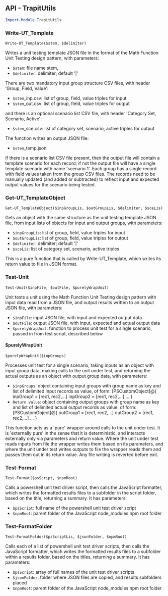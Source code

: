 ## API - TrapitUtils
```powershell
Import-Module TrapitUtils
```

### Write-UT_Template
```
Write-UT_Template($stem, $delimiter)
```
Writes a unit testing template JSON file in the format of the Math Function Unit Testing design pattern, with parameters:

* `$stem`: file name stem, 
* `$delimiter`: delimiter; default '|'

There are two mandatory input group structure CSV files, with header 'Group, Field, Value':
* `$stem`_inp.csv: list of group, field, value triples for input
* `$stem`_out.csv: list of group, field, value triples for output

and there is an optional scenario list CSV file, with header 'Category Set, Scenario, Active':
* `$stem`_sce.csv: list of category set, scenario, active triples for output


The function writes an output JSON file:
* `$stem`_temp.json

If there is a scenario list CSV file present, then the output file will contain a template scenario for each record; if not the output file will have a single template scenario with name 'scenario 1'. Each group has a single record with field values taken from the group CSV files. The records need to be manually updated (and added or subtracted) to reflect input and expected output values for the scenario being tested.

### Get-UT_TemplateObject
```
Get-UT_TemplateObject($inpGroupLis, $outGroupLis, $delimiter, $sceLis)
```
Gets an object with the same structure as the unit testing template JSON file, from input lists of objects for input and output groups, with parameters:

* `$inpGroupLis`: list of group, field, value triples for input
* `$outGroupLis`: list of group, field, value triples for output
* `$delimiter`: delimiter; default '|'
* `$sceLis`: list of category set, scenario, active triples

This is a pure function that is called by Write-UT_Template, which writes its return value to file in JSON format.

### Test-Unit
```
Test-Unit($inpFile, $outFile, $purelyWrapUnit)
```
Unit tests a unit using the Math Function Unit Testing design pattern with input data read from a JSON file, and output results written to an output JSON file, with parameters:

* `$inpFile`: input JSON file, with input and expected output data
* `$outFile`: output JSON file, with input, expected and actual output data
* `$purelyWrapUnit`: function to process unit test for a single scenario, passed in from test script, described below

#### $purelyWrapUnit
```
$purelyWrapUnit($inpGroups)
```
Processes unit test for a single scenario, taking inputs as an object with input group data, making calls to the unit under test, and returning the actual outputs as an object with output group data, with parameters:

* `$inpGroups`: object containing input groups with group name as key and list of delimited input records as value, of form:
                [PSCustomObject]@{
                    inpGroup1 = [rec1, rec2,...]
                    inpGroup2 = [rec1, rec2,...]
                    ...
                }
* `Return value`: object containing output groups with group name as key and list of delimited actual output records as value, of form:
                [PSCustomObject]@{
                    outGroup1 = [rec1, rec2,...]
                    outGroup2 = [rec1, rec2,...]
                    ...
                }

This function acts as a 'pure' wrapper around calls to the unit under test. It is 'externally pure' in the sense that it is deterministic, and interacts externally only via parameters and return value. Where the unit under test reads inputs from file the wrapper writes them based on its parameters, and where the unit under test writes outputs to file the wrapper reads them and passes them out in its return value. Any file writing is reverted before exit.

### Test-Format
```
Test-Format($psScript, $npmRoot)
```
Calls a powershell unit test driver script, then calls the JavaScript formatter, which writes the formatted results files to a subfolder in the script folder, based on the title, returning a summary. It has parameters:

* `$psScript`: full name of the powershell unit test driver script
* `$npmRoot`: parent folder of the JavaScript node_modules npm root folder

### Test-FormatFolder
```
Test-FormatFolder($psScriptLis, $jsonFolder, $npmRoot)
```
Calls each of a list of powershell unit test driver scripts, then calls the JavaScript formatter, which writes the formatted results files to a subfolder within a results folder, based on the titles, returning a summary. It has parameters:

* `$psScript`: array of full names of the unit test driver scripts
* `$jsonFolder`: folder where JSON files are copied, and results subfolders placed
* `$npmRoot`: parent folder of the JavaScript node_modules npm root folder


